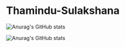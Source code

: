 # Thamindu-Sulakshana

![Anurag's GitHub stats](https://github-readme-stats.vercel.app/api?username=ThaminduSulakshana&theme=yeblu)

![Anurag's GitHub stats](https://github-readme-stats.vercel.app/api?username=ThaminduSulakshana&theme=dark&show_icons=true)
